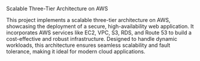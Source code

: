 Scalable Three-Tier Architecture on AWS

This project implements a scalable three-tier architecture on AWS, showcasing the deployment of a secure, high-availability web application. It incorporates AWS services like EC2, VPC, S3, RDS, and Route 53 to build a cost-effective and robust infrastructure. Designed to handle dynamic workloads, this architecture ensures seamless scalability and fault tolerance, making it ideal for modern cloud applications.
